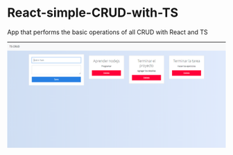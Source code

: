 # React-simple-CRUD-with-TS
App that performs the basic operations of all CRUD with React and TS

![](https://github.com/FranciscoSanvicente/React-simple-CRUD-with-TS/blob/main/Captura.PNG)
